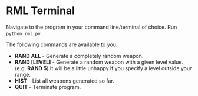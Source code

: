 # RML Terminal
Navigate to the program in your command line/terminal of choice.
Run `python rml.py`.

The following commands are available to you:

- **RAND ALL** - Generate a completely random weapon.
- **RAND [LEVEL]** - Generate a random weapon with a given level value. (e.g. **RAND 5**) It will be a little unhappy if you specify a level outside your range.
- **HIST** - List all weapons generated so far.
- **QUIT** - Terminate program.